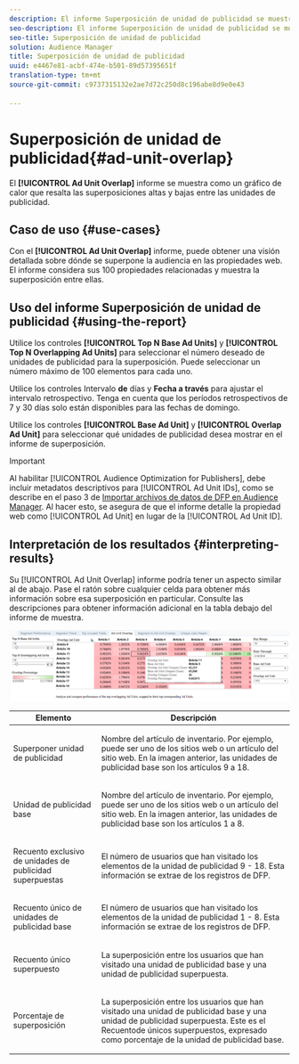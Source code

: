 ```yaml
---
description: El informe Superposición de unidad de publicidad se muestra como un gráfico de calor que resalta superposiciones altas y bajas entre las unidades de publicidad.
seo-description: El informe Superposición de unidad de publicidad se muestra como un gráfico de calor que resalta superposiciones altas y bajas entre las unidades de publicidad.
seo-title: Superposición de unidad de publicidad
solution: Audience Manager
title: Superposición de unidad de publicidad
uuid: e4467e81-acbf-474e-b501-89d57395651f
translation-type: tm+mt
source-git-commit: c9737315132e2ae7d72c250d8c196abe8d9e0e43

---
```



# Superposición de unidad de publicidad{#ad-unit-overlap}

El **[!UICONTROL Ad Unit Overlap]** informe se muestra como un gráfico de calor que resalta las superposiciones altas y bajas entre las unidades de publicidad.

## Caso de uso {#use-cases}

Con el **[!UICONTROL Ad Unit Overlap]** informe, puede obtener una visión detallada sobre dónde se superpone la audiencia en las propiedades web. El informe considera sus 100 propiedades relacionadas y muestra la superposición entre ellas.

## Uso del informe Superposición de unidad de publicidad {#using-the-report}

Utilice los controles **[!UICONTROL Top N Base Ad Units]** y **[!UICONTROL Top N Overlapping Ad Units]** para seleccionar el número deseado de unidades de publicidad para la superposición. Puede seleccionar un número máximo de 100 elementos para cada uno.

Utilice los controles Intervalo **de** días y **Fecha a través** para ajustar el intervalo retrospectivo. Tenga en cuenta que los períodos retrospectivos de 7 y 30 días solo están disponibles para las fechas de domingo.

Utilice los controles **[!UICONTROL Base Ad Unit]** y **[!UICONTROL Overlap Ad Unit]** para seleccionar qué unidades de publicidad desea mostrar en el informe de superposición.

>[!IMPORTANT]
>
>Al habilitar [!UICONTROL Audience Optimization for Publishers], debe incluir metadatos descriptivos para [!UICONTROL Ad Unit IDs], como se describe en el paso 3 de [Importar archivos de datos de DFP en Audience Manager](../../../reporting/audience-optimization-reports/aor-publishers/import-dfp.md). Al hacer esto, se asegura de que el informe detalle la propiedad web como [!UICONTROL Ad Unit] en lugar de la [!UICONTROL Ad Unit ID].

## Interpretación de los resultados {#interpreting-results}

Su [!UICONTROL Ad Unit Overlap] informe podría tener un aspecto similar al de abajo. Pase el ratón sobre cualquier celda para obtener más información sobre esa superposición en particular. Consulte las descripciones para obtener información adicional en la tabla debajo del informe de muestra.

![](assets/publisher_ad_unit_overlap.png)

<table id="table_22340F45B1B94D3796174CB30A60E212"> 
 <thead> 
  <tr> 
   <th colname="col1" class="entry"> Elemento </th> 
   <th colname="col2" class="entry"> Descripción </th> 
  </tr>
 </thead>
 <tbody> 
  <tr> 
   <td colname="col1"> <p><span class="wintitle"> Superponer unidad de publicidad</span> </p> </td> 
   <td colname="col2"> <p>Nombre del artículo de inventario. Por ejemplo, puede ser uno de los sitios web o un artículo del sitio web. En la imagen anterior, las unidades de publicidad base son los artículos 9 a 18. </p> </td> 
  </tr> 
  <tr> 
   <td colname="col1"> <p><span class="wintitle"> Unidad de publicidad base</span> </p> </td> 
   <td colname="col2"> <p>Nombre del artículo de inventario. Por ejemplo, puede ser uno de los sitios web o un artículo del sitio web. En la imagen anterior, las unidades de publicidad base son los artículos 1 a 8. </p> </td> 
  </tr> 
  <tr> 
   <td colname="col1"> <p><span class="wintitle"> Recuento exclusivo de unidades de publicidad superpuestas</span> </p> </td> 
   <td colname="col2"> <p>El número de usuarios que han visitado los elementos de la unidad de publicidad 9 - 18. Esta información se extrae de los registros de DFP. </p> </td> 
  </tr> 
  <tr> 
   <td colname="col1"> <p><span class="wintitle"> Recuento único de unidades de publicidad base</span> </p> </td> 
   <td colname="col2"> <p>El número de usuarios que han visitado los elementos de la unidad de publicidad 1 - 8. Esta información se extrae de los registros de DFP. </p> </td> 
  </tr> 
  <tr> 
   <td colname="col1"> <p><span class="wintitle"> Recuento único superpuesto</span> </p> </td> 
   <td colname="col2"> <p>La superposición entre los usuarios que han visitado una unidad <span class="wintitle"> de publicidad</span> base y una unidad <span class="wintitle"> de publicidad superpuesta</span>. </p> </td> 
  </tr> 
  <tr> 
   <td colname="col1"> <p><span class="wintitle"> Porcentaje de superposición</span> </p> </td> 
   <td colname="col2"> <p>La superposición entre los usuarios que han visitado una unidad <span class="wintitle"> de publicidad</span> base y una unidad <span class="wintitle"> de publicidad superpuesta</span>. Este es el <span class="wintitle"> Recuento</span>de únicos superpuestos, expresado como porcentaje de la unidad <span class="wintitle"></span>de publicidad base. </p> </td> 
  </tr> 
 </tbody> 
</table>
